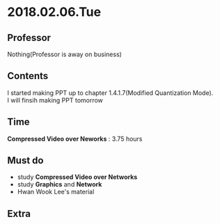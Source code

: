 # 2018.02.06.Tue  
## Professor  
Nothing(Professor is away on business)  

## Contents  
I started making PPT up to chapter 1.4.1.7(Modified Quantization Mode).  
I will finsih making PPT tomorrow  
  
## Time  

**Compressed Video over Neworks** : 3.75 hours  

## Must do  
- study **Compressed Video over Networks**  
- study **Graphics** and **Network**   
- Hwan Wook Lee's material  

## Extra  
